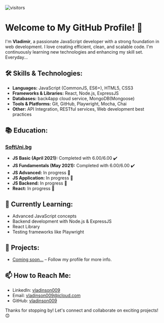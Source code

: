  ![visitors](https://visitor-badge.glitch.me/badge?page_id=vladinson009&left_color=green&right_color=red)



# Welcome to My GitHub Profile! 👋

I'm **Vladimir**, a passionate JavaScript developer with a strong foundation in web development. I love creating efficient, clean, and scalable code. I'm continuously learning new technologies and enhancing my skill set. Everyday...

## 🛠️ Skills & Technologies:
- **Languages:** JavaScript (CommonJS, ES6+), HTML5, CSS3
- **Frameworks & Libraries:** React, Node.js, ExpressJS
- **Databases:** back4app cloud service, MongoDB(Mongoose)
- **Tools & Platforms:** Git, GitHub, Playwright, Mocha, Chai
- **Other:** API Integration, RESTful services, Web development best practices

## 📚 Education:
### [SoftUni.bg](https://www.softuni.bg)
- **JS Basic (April 2021):** Completed with 6.00/6.00 ✔️
- **JS Fundamentals (May 2021):** Completed with 6.00/6.00 ✔️
- **JS Advanced:** In progress 🚀
- **JS Application:** In progress 🚀
- **JS Backend:** In progress 🚀
- **React:** In progress 🚀

## 🌱 Currently Learning:
- Advanced JavaScript concepts
- Backend development with Node.js & ExpressJS
- React Library
- Testing frameworks like Playwright

## 🚀 Projects:
- [Coming soon...](#) – Follow my profile for more info.

## 📫 How to Reach Me:
- LinkedIn: [vladinson009](https://www.linkedin.com/in/vladimir-gulev-040b3a317/)
- Email: [vladinson009@icloud.com](mailto:vladinson009@icloud.com)
- GitHub: [vladinson009](https://github.com/vladinson009)

Thanks for stopping by! Let's connect and collaborate on exciting projects! 😊


<!---
vladinson009/vladinson009 is a ✨ special ✨ repository because its `README.md` (this file) appears on your GitHub profile.
You can click the Preview link to take a look at your changes.
--->
